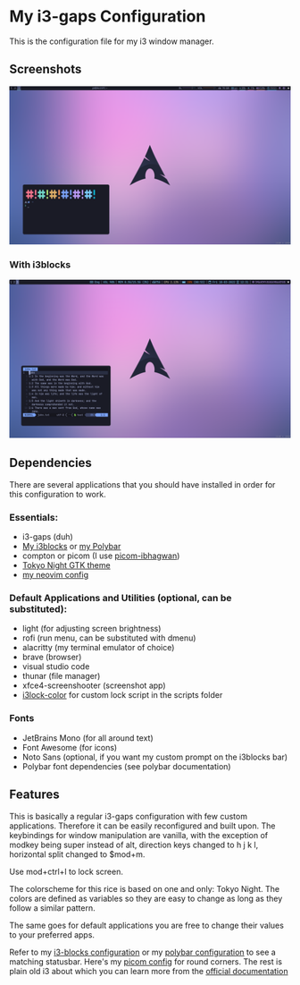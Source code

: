 # My i3-gaps Configuration

This is the configuration file for my i3 window manager.

## Screenshots

![](./screenshots/minimal-polybar.png)

### With i3blocks

![](./screenshots/minimal-i3blocks.png)

## Dependencies

There are several applications that you should have installed in order for this
configuration to work.

### Essentials:

- i3-gaps (duh)
- [My i3blocks](https://github.com/CondensedMilk7/i3blocks)
  or [my Polybar](https://github.com/CondensedMilk7/polybar)
- compton or picom (I use [picom-ibhagwan](https://aur.archlinux.org/packages/picom-ibhagwan-git))
- [Tokyo Night GTK theme](https://www.gnome-look.org/p/1681315/)
- [my neovim config](https://github.com/CondensedMilk7/nvim)

### Default Applications and Utilities (optional, can be substituted):

- light (for adjusting screen brightness)
- rofi (run menu, can be substituted with dmenu)
- alacritty (my terminal emulator of choice)
- brave (browser)
- visual studio code
- thunar (file manager)
- xfce4-screenshooter (screenshot app)
- [i3lock-color](https://github.com/Raymo111/i3lock-color)
  for custom lock script in the scripts folder

### Fonts

- JetBrains Mono (for all around text)
- Font Awesome (for icons)
- Noto Sans (optional, if you want my custom prompt on the i3blocks bar)
- Polybar font dependencies (see polybar documentation)

## Features

This is basically a regular i3-gaps configuration with few custom applications.
Therefore it can be easily reconfigured and built upon. The keybindings for window
manipulation are vanilla, with the exception of modkey being super instead of alt,
direction keys changed to h j k l, horizontal split changed to $mod+m.

Use mod+ctrl+l to lock screen.

The colorscheme for this rice is based on one and only: Tokyo Night. The colors are
defined as variables so they are easy to change as long as they follow a similar pattern.

The same goes for default applications you are free to change their values to your
preferred apps.

Refer to my [i3-blocks configuration](https://github.com/CondensedMilk7/i3blocks)
or my [polybar configuration](https://github.com/CondensedMilk7/polybar)
to see a matching statusbar.
Here's my [picom config](https://gist.github.com/CondensedMilk7/04f642785b17502900bc5bb2c6c29708) for round corners.
The rest is plain old
i3 about which you can learn more from the
[official documentation](https://i3wm.org/docs/)
